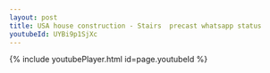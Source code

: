 ```yaml
---
layout: post
title: USA house construction - Stairs  precast whatsapp status
youtubeId: UYBi9p1SjXc
---
```


{% include youtubePlayer.html id=page.youtubeId %}
